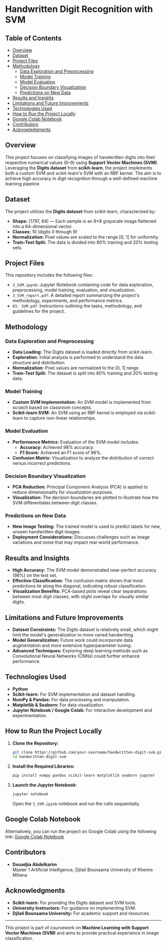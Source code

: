 # Handwritten Digit Recognition with SVM

## Table of Contents
- [Overview](#overview)
- [Dataset](#dataset)
- [Project Files](#project-files)
- [Methodology](#methodology)
  - [Data Exploration and Preprocessing](#data-exploration-and-preprocessing)
  - [Model Training](#model-training)
  - [Model Evaluation](#model-evaluation)
  - [Decision Boundary Visualization](#decision-boundary-visualization)
  - [Predictions on New Data](#predictions-on-new-data)
- [Results and Insights](#results-and-insights)
- [Limitations and Future Improvements](#limitations-and-future-improvements)
- [Technologies Used](#technologies-used)
- [How to Run the Project Locally](#how-to-run-the-project-locally)
- [Google Colab Notebook](#google-colab-notebook)
- [Contributors](#contributors)
- [Acknowledgments](#acknowledgments)

## Overview
This project focuses on classifying images of handwritten digits into their respective numerical values (0–9) using **Support Vector Machines (SVM)**. Leveraging the **Digits dataset** from **scikit-learn**, the project implements both a custom SVM and scikit-learn's SVM with an RBF kernel. The aim is to achieve high accuracy in digit recognition through a well-defined machine learning pipeline.

## Dataset
The project utilizes the **Digits dataset** from scikit-learn, characterized by:
- **Shape:** (1797, 64) — Each sample is an 8×8 grayscale image flattened into a 64-dimensional vector.
- **Classes:** 10 (digits 0 through 9)
- **Normalization:** Pixel values are scaled to the range [0, 1] for uniformity.
- **Train-Test Split:** The data is divided into 80% training and 20% testing sets.

## Project Files
This repository includes the following files:
- `3_SVM.ipynb`: Jupyter Notebook containing code for data exploration, preprocessing, model training, evaluation, and visualization.
- `3_SVM_report.pdf`: A detailed report summarizing the project's methodology, experiments, and performance metrics.
- `03. SVM.pdf`: Instructions outlining the tasks, methodology, and guidelines for the project.

## Methodology

### Data Exploration and Preprocessing
- **Data Loading:** The Digits dataset is loaded directly from scikit-learn.
- **Exploration:** Initial analysis is performed to understand the data structure and distribution.
- **Normalization:** Pixel values are normalized to the [0, 1] range.
- **Train-Test Split:** The dataset is split into 80% training and 20% testing data.

### Model Training
- **Custom SVM Implementation:** An SVM model is implemented from scratch based on classroom concepts.
- **Scikit-learn SVM:** An SVM using an RBF kernel is employed via scikit-learn to capture non-linear relationships.

### Model Evaluation
- **Performance Metrics:** Evaluation of the SVM model includes:
  - **Accuracy:** Achieved 98% accuracy.
  - **F1 Score:** Achieved an F1 score of 98%.
- **Confusion Matrix:** Visualization to analyze the distribution of correct versus incorrect predictions.

### Decision Boundary Visualization
- **PCA Reduction:** Principal Component Analysis (PCA) is applied to reduce dimensionality for visualization purposes.
- **Visualization:** The decision boundaries are plotted to illustrate how the SVM differentiates between digit classes.

### Predictions on New Data
- **New Image Testing:** The trained model is used to predict labels for new, unseen handwritten digit images.
- **Deployment Considerations:** Discusses challenges such as image variations and noise that may impact real-world performance.

## Results and Insights
- **High Accuracy:** The SVM model demonstrated near-perfect accuracy (98%) on the test set.
- **Effective Classification:** The confusion matrix shows that most predictions lie along the diagonal, indicating robust classification.
- **Visualization Benefits:** PCA-based plots reveal clear separations between most digit classes, with slight overlaps for visually similar digits.

## Limitations and Future Improvements
- **Dataset Constraints:** The Digits dataset is relatively small, which might limit the model's generalization to more varied handwriting.
- **Model Generalization:** Future work could incorporate data augmentation and more extensive hyperparameter tuning.
- **Advanced Techniques:** Exploring deep learning methods such as Convolutional Neural Networks (CNNs) could further enhance performance.

## Technologies Used
- **Python**
- **Scikit-learn:** For SVM implementation and dataset handling.
- **NumPy & Pandas:** For data processing and manipulation.
- **Matplotlib & Seaborn:** For data visualization.
- **Jupyter Notebook / Google Colab:** For interactive development and experimentation.

## How to Run the Project Locally
1. **Clone the Repository:**
   ```bash
   git clone https://github.com/your-username/handwritten-digit-svm.git
   cd handwritten-digit-svm
   ```
2. **Install the Required Libraries:**
   ```bash
   pip install numpy pandas scikit-learn matplotlib seaborn jupyter
   ```
3. **Launch the Jupyter Notebook:**
   ```bash
   jupyter notebook
   ```
   Open the `3_SVM.ipynb` notebook and run the cells sequentially.

## Google Colab Notebook
Alternatively, you can run the project on Google Colab using the following link:
[Google Colab Notebook](https://colab.research.google.com/drive/1Jw1Bk67cDD4z_bmjRFigBXxcWQ3ltiIM?usp=sharing)

## Contributors
- **Douadjia Abdelkarim**  
  Master 1 Artificial Intelligence, Djilali Bounaama University of Khemis Miliana

## Acknowledgments
- **Scikit-learn:** For providing the Digits dataset and SVM tools.
- **University Instructors:** For guidance on implementing SVM.
- **Djilali Bounaama University:** For academic support and resources.

---
This project is part of coursework on **Machine Learning with Support Vector Machines (SVM)** and aims to provide practical experience in image classification.
